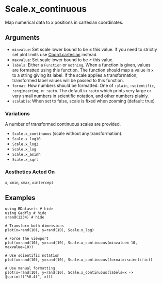 # Scale.x_continuous

Map numerical data to x positions in cartesian coordinates.

## Arguments

  * `minvalue`: Set scale lower bound to be ≤ this value. If you need to strictly set plot
    limits use [Coord.cartesian](@ref) instead.
  * `maxvalue`: Set scale lower bound to be ≥ this value.
  * `labels`: Either a `Function` or `nothing`. When a
    function is given, values are formatted using this function. The function
    should map a value in `x` to a string giving its label. If the scale
    applies a transformation, transformed label values will be passed to this
    function.
  * `format`: How numbers should be formatted. One of `:plain`, `:scientific`,
    `:engineering`, or `:auto`. The default in `:auto` which prints very large or very small
    numbers in scientific notation, and other numbers plainly.
  * `scalable`: When set to false, scale is fixed when zooming (default: true)

### Variations

A number of transformed continuous scales are provided.

  * `Scale.x_continuous` (scale without any transformation).
  * `Scale.x_log10`
  * `Scale.x_log2`
  * `Scale.x_log`
  * `Scale.x_asinh`
  * `Scale.x_sqrt`


### Aesthetics Acted On

`x`, `xmin`, `xmax`, `xintercept`

## Examples

```@example 1
using RDatasets # hide
using Gadfly # hide
srand(1234) # hide
```

```@example 1
# Transform both dimensions
plot(x=rand(10), y=rand(10), Scale.x_log)
```

```@example 1
# Force the viewport
plot(x=rand(10), y=rand(10), Scale.x_continuous(minvalue=-10, maxvalue=10))
```


```@example 1
# Use scientific notation
plot(x=rand(10), y=rand(10), Scale.x_continuous(format=:scientific))
```

```@example 1
# Use manual formatting
plot(x=rand(10), y=rand(10), Scale.x_continuous(labels=x -> @sprintf("%0.4f", x)))
```
